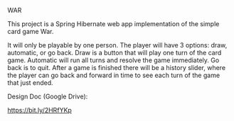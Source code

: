 WAR

This project is a Spring Hibernate web app implementation of the simple card game War.

It will only be playable by one person. The player will have 3 options: draw, automatic, or go back. Draw is a button that will play one turn of the card game. Automatic will run all turns and resolve the game immediately. Go back is to quit. 
After a game is finished there will be a history slider, where the player can go back and forward in time to see each turn of the game that just ended.

Design Doc (Google Drive):

https://bit.ly/2HRfYKp
